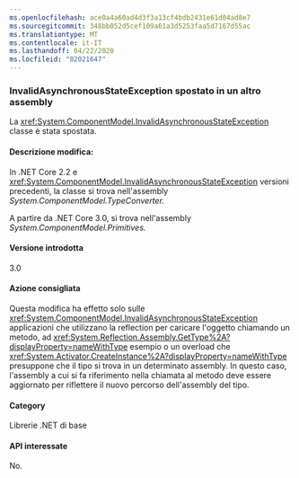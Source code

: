 ```yaml
---
ms.openlocfilehash: ace0a4a60ad4d3f3a13cf4bdb2431e61d04ad8e7
ms.sourcegitcommit: 348bb052d5cef109a61a3d5253faa5d7167d55ac
ms.translationtype: MT
ms.contentlocale: it-IT
ms.lasthandoff: 04/22/2020
ms.locfileid: "82021647"
---
```

### <a name="invalidasynchronousstateexception-moved-to-another-assembly"></a>InvalidAsynchronousStateException spostato in un altro assembly

La <xref:System.ComponentModel.InvalidAsynchronousStateException> classe è stata spostata.

#### <a name="change-description"></a>Descrizione modifica:

In .NET Core 2.2 e <xref:System.ComponentModel.InvalidAsynchronousStateException> versioni precedenti, la classe si trova nell'assembly *System.ComponentModel.TypeConverter.*

A partire da .NET Core 3.0, si trova nell'assembly *System.ComponentModel.Primitives.*

#### <a name="version-introduced"></a>Versione introdotta

3.0

#### <a name="recommended-action"></a>Azione consigliata

Questa modifica ha effetto solo sulle <xref:System.ComponentModel.InvalidAsynchronousStateException> applicazioni che utilizzano la reflection per caricare l'oggetto chiamando un metodo, ad <xref:System.Reflection.Assembly.GetType%2A?displayProperty=nameWithType> esempio o un overload che <xref:System.Activator.CreateInstance%2A?displayProperty=nameWithType> presuppone che il tipo si trova in un determinato assembly. In questo caso, l'assembly a cui si fa riferimento nella chiamata al metodo deve essere aggiornato per riflettere il nuovo percorso dell'assembly del tipo.

#### <a name="category"></a>Category

Librerie .NET di base

#### <a name="affected-apis"></a>API interessate

No.

<!--

### Affected APIs

- Not detectable via API analysis

-->
